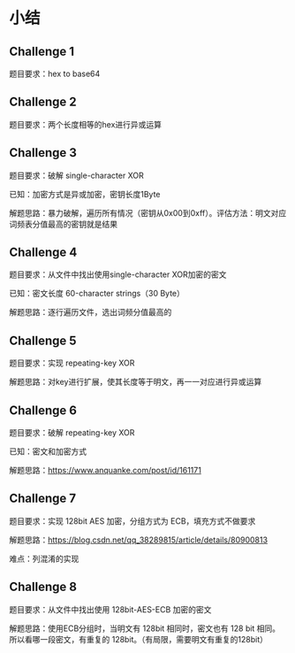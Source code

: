 # 小结

## Challenge 1

题目要求：hex to base64

## Challenge 2

题目要求：两个长度相等的hex进行异或运算

## Challenge 3

题目要求：破解 single-character XOR

已知：加密方式是异或加密，密钥长度1Byte

解题思路：暴力破解，遍历所有情况（密钥从0x00到0xff）。评估方法：明文对应词频表分值最高的密钥就是结果

## Challenge 4

题目要求：从文件中找出使用single-character XOR加密的密文

已知：密文长度 60-character strings（30 Byte）

解题思路：逐行遍历文件，选出词频分值最高的

## Challenge 5

题目要求：实现 repeating-key XOR

解题思路：对key进行扩展，使其长度等于明文，再一一对应进行异或运算

## Challenge 6

题目要求：破解 repeating-key XOR

已知：密文和加密方式

解题思路：https://www.anquanke.com/post/id/161171

## Challenge 7

题目要求：实现 128bit AES 加密，分组方式为 ECB，填充方式不做要求

解题思路：https://blog.csdn.net/qq_38289815/article/details/80900813

难点：列混淆的实现

## Challenge 8

题目要求：从文件中找出使用 128bit-AES-ECB 加密的密文

解题思路：使用ECB分组时，当明文有 128bit 相同时，密文也有 128 bit 相同。所以看哪一段密文，有重复的 128bit。（有局限，需要明文有重复的128bit）